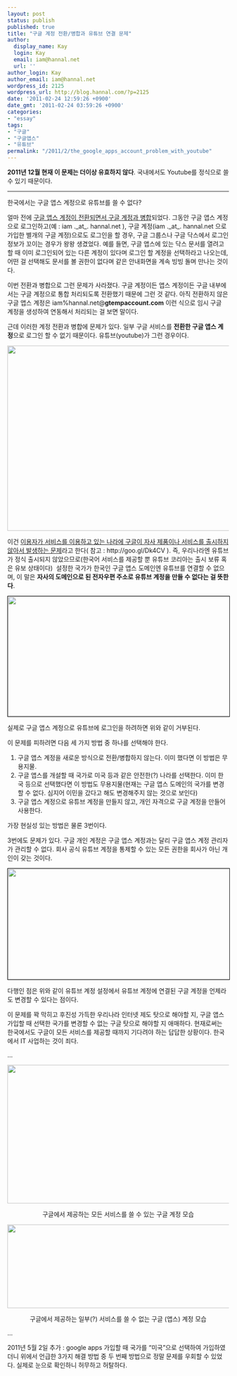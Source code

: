 ```yaml
---
layout: post
status: publish
published: true
title: "구글 계정 전환/병합과 유튜브 연결 문제"
author:
  display_name: Kay
  login: Kay
  email: iam@hannal.net
  url: ''
author_login: Kay
author_email: iam@hannal.net
wordpress_id: 2125
wordpress_url: http://blog.hannal.com/?p=2125
date: '2011-02-24 12:59:26 +0900'
date_gmt: '2011-02-24 03:59:26 +0900'
categories:
- "essay"
tags:
- "구글"
- "구글앱스"
- "유튜브"
permalink: "/2011/2/the_google_apps_account_problem_with_youtube"
---
```

<p><strong>2011년 12월 현재 이 문제는 더이상 유효하지 않다</strong>. 국내에서도 Youtube를 정식으로 쓸 수 있기 때문이다.</p>
<hr />
<p>한국에서는 구글 앱스 계정으로 유튜브를 쓸 수 없다?</p>
<p>얼마 전에 <a href="http://www.google.com/support/accounts/bin/static.py?page=guide.cs&amp;guide=29934&amp;topic=29936">구글 앱스 계정이 전환되면서 구글 계정과 병합</a>되었다. 그동안 구글 앱스 계정으로 로그인하고(예 : iam ._at_. hannal.net ), 구글 계정(iam ._at_. hannal.net 으로 가입한 별개의 구글 계정)으로도 로그인을 할 경우, 구글 그룹스나 구글 닥스에서 로그인 정보가 꼬이는 경우가 왕왕 생겼었다. 예를 들면, 구글 앱스에 있는 닥스 문서를 열려고 할 때 이미 로그인되어 있는 다른 계정이 있다며 로그인 할 계정을 선택하라고 나오는데, 어떤 걸 선택해도 문서를 볼 권한이 없다며 같은 안내화면을 계속 빙빙 돌며 만나는 것이다.</p>
<p>이번 전환과 병합으로 그런 문제가 사라졌다. 구글 계정이든 앱스 계정이든 구글 내부에서는 구글 계정으로 통합 처리되도록 전환했기 때문에 그런 것 같다. 아직 전환하지 않은 구글 앱스 계정은 iam%hannal.net@<strong>gtempaccount.com</strong> 이런 식으로 임시 구글 계정을 생성하여 연동해서 처리되는 걸 보면 말이다.</p>
<p>근데 이러한 계정 전환과 병합에 문제가 있다. 일부 구글 서비스를 <strong>전환한 구글 앱스 계정</strong>으로 로그인 할 수 없기 때문이다. 유튜브(youtube)가 그런 경우이다.</p>
<p><img class="alignnone" title="구글 앱스에 연결 가능한 서비스 목록에 유튜브가 없는 모습" src="http://a7.sphotos.ak.fbcdn.net/hphotos-ak-ash4/184735_10150144581848623_718298622_8184627_8330133_n.jpg" alt="" width="552" height="421" /></p>
<p>이건 <a href="http://www.google.com/support/youtube/bin/answer.py?hl=kr&amp;answer=1074205">이용자가 서비스를 이용하고 있는 나라에 구글이 자사 제품이나 서비스를 출시하지 않아서 발생하는 문제</a>라고 한다( 참고 : http://goo.gl/Dk4CV ). 즉, 우리나라엔 유튜브가 정식 출시되지 않았으므로(한국어 서비스를 제공할 뿐 유튜브 코리아는 출시 보류 혹은 유보 상태이다)  설정한 국가가 한국인 구글 앱스 도메인엔 유튜브를 연결할 수 없으며, 이 말은 <strong>자사의 도메인으로 된 전자우편 주소로 유튜브 계정을 만들 수 없다는 걸 뜻한다</strong>.</p>
<p><img class="alignnone" style="border: 1px solid black;" title="전환한 구글 앱스 계정으로 유튜브에 로그인 하지 못하는 모습" src="http://a7.sphotos.ak.fbcdn.net/hphotos-ak-snc6/180559_10150144585543623_718298622_8184671_2118786_n.jpg" alt="" width="567" height="273" /></p>
<p>실제로 구글 앱스 계정으로 유튜브에 로그인을 하려하면 위와 같이 거부된다.</p>
<p>이 문제를 피하려면 다음 세 가지 방법 중 하나를 선택해야 한다.</p>
<ol>
<li>구글 앱스 계정을 새로운 방식으로 전환/병합하지 않는다. 이미 했다면 이 방법은 무용지물.</li>
<li>구글 앱스를 개설할 때 국가로 미국 등과 같은 안전한(?) 나라를 선택한다. 이미 한국 등으로 선택했다면 이 방법도 무용지물(현재는 구글 앱스 도메인의 국가를 변경할 수 없다. 심지어 이민을 갔다고 해도 변경해주지 않는 것으로 보인다)</li>
<li>구글 앱스 계정으로 유튜브 계정을 만들지 않고, 개인 자격으로 구글 계정을 만들어 사용한다.</li>
</ol>
<p>가장 현실성 있는 방법은 물론 3번이다.</p>
<p>3번에도 문제가 있다. 구글 개인 계정은 구글 앱스 계정과는 달리 구글 앱스 계정 관리자가 관리할 수 없다. 회사 공식 유튜브 계정을 통제할 수 있는 모든 권한을 회사가 아닌 개인이 갖는 것이다.</p>
<p><img class="alignnone" style="border: 1px solid black;" title="구글 계정와 유튜브 계정 연동 변경 설정" src="http://a7.sphotos.ak.fbcdn.net/hphotos-ak-snc6/182743_10150144596023623_718298622_8184774_4453170_n.jpg" alt="" width="720" height="252" /></p>
<p>다행인 점은 위와 같이 유튜브 계정 설정에서 유튜브 계정에 연결된 구글 계정을 언제라도 변경할 수 있다는 점이다.</p>
<p>이 문제를 꽉 막히고 후진성 가득한 우리나라 인터넷 제도 탓으로 해야할 지, 구글 앱스 가입할 때 선택한 국가를 변경할 수 없는 구글 탓으로 해야할 지 애매하다. 현재로써는 한국에서도 구글이 모든 서비스를 제공할 때까지 기다려야 하는 답답한 상황이다. 한국에서 IT 사업하는 것이 죄다.</p>
<p>...</p>
<p><img class="alignnone" src="http://a5.sphotos.ak.fbcdn.net/hphotos-ak-ash1/180170_10150144608788623_718298622_8184852_463529_n.jpg" alt="" width="720" height="315" /></p>
<p style="text-align: center;">구글에서 제공하는 모든 서비스를 쓸 수 있는 구글 계정 모습</p>
<p><img class="alignnone" src="http://a3.sphotos.ak.fbcdn.net/hphotos-ak-ash4/183746_10150144608963623_718298622_8184853_6308767_n.jpg" alt="" width="720" height="190" /></p>
<p style="text-align: center;">구글에서 제공하는 일부(?) 서비스를 쓸 수 없는 구글 (앱스) 계정 모습</p>
<p style="text-align: left;">...</p>
<p style="text-align: left;">2011년 5월 2일 추가 : google apps 가입할 때 국가를 “미국”으로 선택하여 가입하였더니 위에서 언급한 3가지 해결 방법 중 두 번째 방법으로 정말 문제를 우회할 수 있었다. 실제로 눈으로 확인하니 허무하고 허탈하다.</p>
